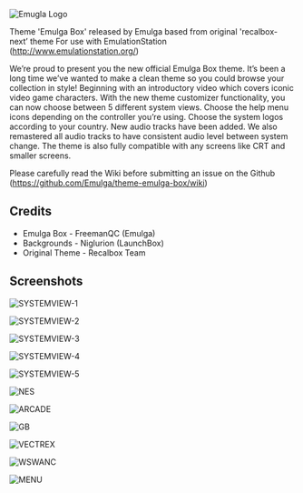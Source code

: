 ![Emugla Logo](https://i.postimg.cc/dtTN6msD/github.png)

Theme 'Emulga Box' released by Emulga based from original 'recalbox-next’ theme
For use with EmulationStation (http://www.emulationstation.org/)

We’re proud to present you the new official Emulga Box theme. It’s been a long time we’ve wanted to make a clean theme so you could browse your collection in style! Beginning with an introductory video which covers iconic video game characters. With the new theme customizer functionality, you can now choose between 5 different system views. Choose the help menu icons depending on the controller you’re using. Choose the system logos according to your country. New audio tracks have been added. We also remastered all audio tracks to have consistent audio level between system change. The theme is also fully compatible with any screens like CRT and smaller screens.

Please carefully read the Wiki before submitting an issue on the Github (https://github.com/Emulga/theme-emulga-box/wiki)

Credits
-------
- Emulga Box - FreemanQC (Emulga)
- Backgrounds - Niglurion (LaunchBox)
- Original Theme - Recalbox Team


Screenshots
-----------
![SYSTEMVIEW-1](https://s14.postimg.cc/6ot7vmgo1/1-system.png)

![SYSTEMVIEW-2](https://s14.postimg.cc/x9vqr6qr5/2-system.png)

![SYSTEMVIEW-3](https://s14.postimg.cc/5zafj9vk1/3-system.png)

![SYSTEMVIEW-4](https://s14.postimg.cc/9vnrfaqu9/4-system.png)

![SYSTEMVIEW-5](https://s14.postimg.cc/df9p53lu9/5-system.png)

![NES](https://s14.postimg.cc/eub9tupi9/gl-nes.png)

![ARCADE](https://s14.postimg.cc/ph52z8fn5/gl-arcade.png)

![GB](https://s14.postimg.cc/hbn112z41/gl-gb.png)

![VECTREX](https://s14.postimg.cc/5zafjc8fl/gl-vectrex.png)

![WSWANC](https://s14.postimg.cc/8gm6qn2mp/gl-wswanc.png)

![MENU](https://s14.postimg.cc/wx4cl3vnl/menu.pnG)
